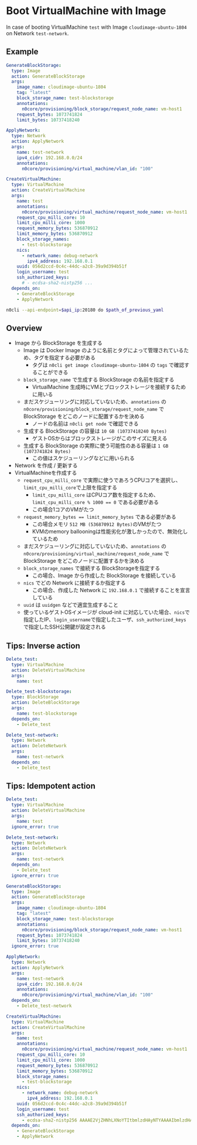 # Boot VirtualMachine with Image

In case of booting VirtualMachine `test` with Image `cloudimage-ubuntu-1804` on Network `test-network`.

## Example

```yaml
GenerateBlockStorage:
  type: Image
  action: GenerateBlockStorage
  args:
    image_name: cloudimage-ubuntu-1804
    tag: "latest"
    block_storage_name: test-blockstorage
    annotations:
      n0core/provisioning/block_storage/request_node_name: vm-host1
    request_bytes: 1073741824
    limit_bytes: 10737418240

ApplyNetwork:
  type: Network
  action: ApplyNetwork
  args:
    name: test-network
    ipv4_cidr: 192.168.0.0/24
    annotations:
      n0core/provisioning/virtual_machine/vlan_id: "100"

CreateVirtualMachine:
  type: VirtualMachine
  action: CreateVirtualMachine
  args:
    name: test
    annotations:
      n0core/provisioning/virtual_machine/request_node_name: vm-host1
    request_cpu_milli_core: 10
    limit_cpu_milli_core: 1000
    request_memory_bytes: 536870912
    limit_memory_bytes: 536870912
    block_storage_names:
      - test-blockstorage
    nics:
      - network_name: debug-network
        ipv4_address: 192.168.0.1
    uuid: 056d2ccd-0c4c-44dc-a2c8-39a9d394b51f
    login_username: test
    ssh_authorized_keys:
      # - ecdsa-sha2-nistp256 ...
  depends_on:
    - GenerateBlockStorage
    - ApplyNetwork
```

```sh
n0cli --api-endpoint=$api_ip:20180 do $path_of_previous_yaml
```

## Overview

- Image から BlockStorage を生成する
    - Image は Docker Image のように名前とタグによって管理されているため、タグを指定する必要がある
        - タグは `n0cli get image cloudimage-ubuntu-1804` の `tags` で確認することができる
    - `block_storage_name` で生成する BlockStorage の名前を指定する
        - VirtualMachine 生成時にVMとブロックストレージを接続するために用いる
    - まだスケジューリングに対応していないため、`annotations` の `n0core/provisioning/block_storage/request_node_name` で BlockStorage をどこのノードに配置するかを決める
        - ノードの名前は `n0cli get node` で確認できる
    - 生成する BlockStorage の容量は `10 GB (10737418240 Bytes)`
        - ゲストOSからはブロックストレージがこのサイズに見える
    - 生成する BlockStorage の実際に使う可能性のある容量は `1 GB (1073741824 Bytes)`
        - この値はスケジューリングなどに用いられる
- Network を作成 / 更新する
- VirtualMachineを作成する
    - `request_cpu_milli_core` で実際に使うであろうCPUコアを選択し、`limit_cpu_milli_core`で上限を指定する
        - `limit_cpu_milli_core` はCPUコア数を指定するため、 `limit_cpu_milli_core % 1000 == 0` である必要がある
        - この場合1コアのVMがたつ
    - `request_memory_bytes == limit_memory_bytes` である必要がある
        - この場合メモリ `512 MB (536870912 Bytes)`のVMがたつ
        - KVMのmemory ballooningは性能劣化が激しかったので、無効化しているため
    - まだスケジューリングに対応していないため、`annotations` の `n0core/provisioning/virtual_machine/request_node_name` で BlockStorage をどこのノードに配置するかを決める
    - `block_storage_names` で接続する BlockStorageを指定する
        - この場合、Image から作成した BlockStorage を接続している
    - `nics` でどの Network に接続するか指定する
        - この場合、作成した Network に `192.168.0.1` で接続することを宣言している
    - `uuid` は `uuidgen` などで適宜生成すること
    - 使っているゲストOSイメージが cloud-init に対応していた場合、`nics`で指定したIP、`login_username`で指定したユーザ、`ssh_authorized_keys`で指定したSSH公開鍵が設定される

## Tips: Inverse action

```yaml
Delete_test:
  type: VirtualMachine
  action: DeleteVirtualMachine
  args:
    name: test

Delete_test-blockstorage:
  type: BlockStorage
  action: DeleteBlockStorage
  args:
    name: test-blockstorage
  depends_on:
    - Delete_test

Delete_test-network:
  type: Network
  action: DeleteNetwork
  args:
    name: test-network
  depends_on:
    - Delete_test
```

## Tips: Idempotent action

```yaml
Delete_test:
  type: VirtualMachine
  action: DeleteVirtualMachine
  args:
    name: test
  ignore_error: true

Delete_test-network:
  type: Network
  action: DeleteNetwork
  args:
    name: test-network
  depends_on:
    - Delete_test
  ignore_error: true

GenerateBlockStorage:
  type: Image
  action: GenerateBlockStorage
  args:
    image_name: cloudimage-ubuntu-1804
    tag: "latest"
    block_storage_name: test-blockstorage
    annotations:
      n0core/provisioning/block_storage/request_node_name: vm-host1
    request_bytes: 1073741824
    limit_bytes: 10737418240
  ignore_error: true

ApplyNetwork:
  type: Network
  action: ApplyNetwork
  args:
    name: test-network
    ipv4_cidr: 192.168.0.0/24
    annotations:
      n0core/provisioning/virtual_machine/vlan_id: "100"
  depends_on:
    - Delete_test-network

CreateVirtualMachine:
  type: VirtualMachine
  action: CreateVirtualMachine
  args:
    name: test
    annotations:
      n0core/provisioning/virtual_machine/request_node_name: vm-host1
    request_cpu_milli_core: 10
    limit_cpu_milli_core: 1000
    request_memory_bytes: 536870912
    limit_memory_bytes: 536870912
    block_storage_names:
      - test-blockstorage
    nics:
      - network_name: debug-network
        ipv4_address: 192.168.0.1
    uuid: 056d2ccd-0c4c-44dc-a2c8-39a9d394b51f
    login_username: test
    ssh_authorized_keys:
      - ecdsa-sha2-nistp256 AAAAE2VjZHNhLXNoYTItbmlzdHAyNTYAAAAIbmlzdHAyNTYAAABBBITowPn2Ol1eCvXN5XV+Lb6jfXzgDbXyEdtayadDUJtFrcN2m2mjC1B20VBAoJcZtSYkmjrllS06Q26Te5sTYvE= testkey
  depends_on:
    - GenerateBlockStorage
    - ApplyNetwork
```
